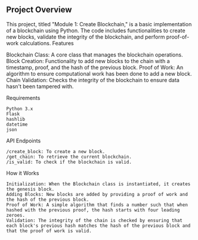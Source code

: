 ## Project Overview

This project, titled "Module 1: Create Blockchain," is a basic implementation of a blockchain using Python. The code includes functionalities to create new blocks, validate the integrity of the blockchain, and perform proof-of-work calculations.
Features

Blockchain Class: A core class that manages the blockchain operations.
Block Creation: Functionality to add new blocks to the chain with a timestamp, proof, and the hash of the previous block.
Proof of Work: An algorithm to ensure computational work has been done to add a new block.
Chain Validation: Checks the integrity of the blockchain to ensure data hasn't been tampered with.

Requirements

    Python 3.x
    Flask
    hashlib
    datetime
    json

API Endpoints

    /create_block: To create a new block.
    /get_chain: To retrieve the current blockchain.
    /is_valid: To check if the blockchain is valid.

How it Works

    Initialization: When the Blockchain class is instantiated, it creates the genesis block.
    Adding Blocks: New blocks are added by providing a proof of work and the hash of the previous block.
    Proof of Work: A simple algorithm that finds a number such that when hashed with the previous proof, the hash starts with four leading zeroes.
    Validation: The integrity of the chain is checked by ensuring that each block's previous hash matches the hash of the previous block and that the proof of work is valid.

